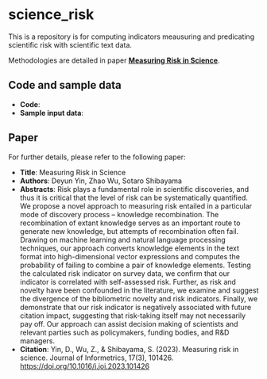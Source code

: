 # science_risk

This is a repository is for computing indicators meausuring and predicating scientific risk with scientific text data.

Methodologies are detailed in paper [**Measuring Risk in Science**](https://www.sciencedirect.com/science/article/pii/S1751157723000512). 

## Code and sample data 
- **Code**: 
- **Sample input data**:

## Paper 
For further details, please refer to the following paper:  

- **Title**: Measuring Risk in Science
- **Authors**: Deyun Yin, Zhao Wu, Sotaro Shibayama
- **Abstracts**: Risk plays a fundamental role in scientific discoveries, and thus it is critical that the level of risk can be systematically quantified. We propose a novel approach to measuring risk entailed in a particular mode of discovery process – knowledge recombination. The recombination of extant knowledge serves as an important route to generate new knowledge, but attempts of recombination often fail. Drawing on machine learning and natural language processing techniques, our approach converts knowledge elements in the text format into high-dimensional vector expressions and computes the probability of failing to combine a pair of knowledge elements. Testing the calculated risk indicator on survey data, we confirm that our indicator is correlated with self-assessed risk. Further, as risk and novelty have been confounded in the literature, we examine and suggest the divergence of the bibliometric novelty and risk indicators. Finally, we demonstrate that our risk indicator is negatively associated with future citation impact, suggesting that risk-taking itself may not necessarily pay off. Our approach can assist decision making of scientists and relevant parties such as policymakers, funding bodies, and R&D managers.
- **Citation**: Yin, D., Wu, Z., & Shibayama, S. (2023). Measuring risk in science. Journal of Informetrics, 17(3), 101426. https://doi.org/10.1016/j.joi.2023.101426

